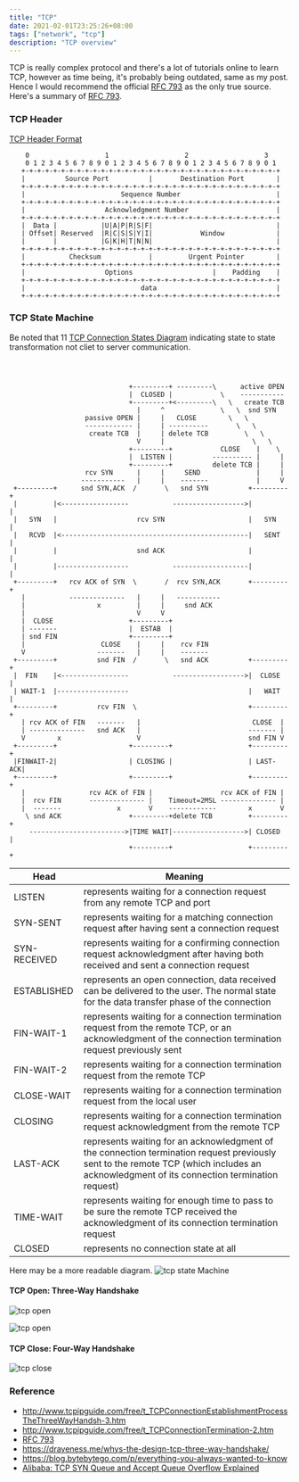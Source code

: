 ```yaml
---
title: "TCP"
date: 2021-02-01T23:25:26+08:00
tags: ["network", "tcp"]
description: "TCP overview"
---
```


TCP is really complex protocol and there's a lot of tutorials online to learn TCP, however as time being, it's probably being outdated, same as my post. Hence I would recommend the official [RFC 793](https://datatracker.ietf.org/doc/html/rfc793#autoid-16) as the only true source. Here's a summary of [RFC 793](https://datatracker.ietf.org/doc/html/rfc793#autoid-16).

### TCP Header
[TCP Header Format](https://datatracker.ietf.org/doc/html/rfc793#autoid-16)
```
    0                   1                   2                   3
    0 1 2 3 4 5 6 7 8 9 0 1 2 3 4 5 6 7 8 9 0 1 2 3 4 5 6 7 8 9 0 1
   +-+-+-+-+-+-+-+-+-+-+-+-+-+-+-+-+-+-+-+-+-+-+-+-+-+-+-+-+-+-+-+-+
   |          Source Port          |       Destination Port        |
   +-+-+-+-+-+-+-+-+-+-+-+-+-+-+-+-+-+-+-+-+-+-+-+-+-+-+-+-+-+-+-+-+
   |                        Sequence Number                        |
   +-+-+-+-+-+-+-+-+-+-+-+-+-+-+-+-+-+-+-+-+-+-+-+-+-+-+-+-+-+-+-+-+
   |                    Acknowledgment Number                      |
   +-+-+-+-+-+-+-+-+-+-+-+-+-+-+-+-+-+-+-+-+-+-+-+-+-+-+-+-+-+-+-+-+
   |  Data |           |U|A|P|R|S|F|                               |
   | Offset| Reserved  |R|C|S|S|Y|I|            Window             |
   |       |           |G|K|H|T|N|N|                               |
   +-+-+-+-+-+-+-+-+-+-+-+-+-+-+-+-+-+-+-+-+-+-+-+-+-+-+-+-+-+-+-+-+
   |           Checksum            |         Urgent Pointer        |
   +-+-+-+-+-+-+-+-+-+-+-+-+-+-+-+-+-+-+-+-+-+-+-+-+-+-+-+-+-+-+-+-+
   |                    Options                    |    Padding    |
   +-+-+-+-+-+-+-+-+-+-+-+-+-+-+-+-+-+-+-+-+-+-+-+-+-+-+-+-+-+-+-+-+
   |                             data                              |
   +-+-+-+-+-+-+-+-+-+-+-+-+-+-+-+-+-+-+-+-+-+-+-+-+-+-+-+-+-+-+-+-+
```

### TCP State Machine
Be noted that 11 [TCP Connection States Diagram](https://datatracker.ietf.org/doc/html/rfc793#autoid-17) indicating state to state transformation not cliet to server communication.

```



                              +---------+ ---------\      active OPEN
                              |  CLOSED |            \    -----------
                              +---------+<---------\   \   create TCB
                                |     ^              \   \  snd SYN
                   passive OPEN |     |   CLOSE        \   \
                   ------------ |     | ----------       \   \
                    create TCB  |     | delete TCB         \   \
                                V     |                      \   \
                              +---------+            CLOSE    |    \
                              |  LISTEN |          ---------- |     |
                              +---------+          delete TCB |     |
                   rcv SYN      |     |     SEND              |     |
                  -----------   |     |    -------            |     V
 +---------+      snd SYN,ACK  /       \   snd SYN          +---------+
 |         |<-----------------           ------------------>|         |
 |   SYN   |                    rcv SYN                     |   SYN   |
 |   RCVD  |<-----------------------------------------------|   SENT  |
 |         |                    snd ACK                     |         |
 |         |------------------           -------------------|         |
 +---------+   rcv ACK of SYN  \       /  rcv SYN,ACK       +---------+
   |           --------------   |     |   -----------
   |                  x         |     |     snd ACK
   |                            V     V
   |  CLOSE                   +---------+
   | -------                  |  ESTAB  |
   | snd FIN                  +---------+
   |                   CLOSE    |     |    rcv FIN
   V                  -------   |     |    -------
 +---------+          snd FIN  /       \   snd ACK          +---------+
 |  FIN    |<-----------------           ------------------>|  CLOSE  |
 | WAIT-1  |------------------                              |   WAIT  |
 +---------+          rcv FIN  \                            +---------+
   | rcv ACK of FIN   -------   |                            CLOSE  |
   | --------------   snd ACK   |                           ------- |
   V        x                   V                           snd FIN V
 +---------+                  +---------+                   +---------+
 |FINWAIT-2|                  | CLOSING |                   | LAST-ACK|
 +---------+                  +---------+                   +---------+
   |                rcv ACK of FIN |                 rcv ACK of FIN |
   |  rcv FIN       -------------- |    Timeout=2MSL -------------- |
   |  -------              x       V    ------------        x       V
    \ snd ACK                 +---------+delete TCB         +---------+
     ------------------------>|TIME WAIT|------------------>| CLOSED  |
                              +---------+                   +---------+
```

| Head | Meaning |
| ------------ | ------- |
| LISTEN       | represents waiting for a connection request from any remote TCP and port |
| SYN-SENT     | represents waiting for a matching connection request after having sent a connection request |
| SYN-RECEIVED | represents waiting for a confirming connection request acknowledgment after having both received and sent a connection request |
| ESTABLISHED  | represents an open connection, data received can be delivered to the user. The normal state for the data transfer phase of the connection |
| FIN-WAIT-1   | represents waiting for a connection termination request from the remote TCP, or an acknowledgment of the connection termination request previously sent |
| FIN-WAIT-2   | represents waiting for a connection termination request from the remote TCP |
| CLOSE-WAIT   | represents waiting for a connection termination request from the local user |
| CLOSING      | represents waiting for a connection termination request acknowledgment from the remote TCP |
| LAST-ACK     | represents waiting for an acknowledgment of the connection termination request previously sent to the remote TCP (which includes an acknowledgment of its connection termination request) |
| TIME-WAIT    | represents waiting for enough time to pass to be sure the remote TCP received the acknowledgment of its connection termination request |
| CLOSED       | represents no connection state at all |

Here may be a more readable diagram.
![tcp state Machine](/images/tcpfsm.png)

#### TCP Open: Three-Way Handshake
![tcp open](/images/tcp_open.svg)

![tcp open](/images/tcp_open_bytebytego.png)

#### TCP Close: Four-Way Handshake
![tcp close](/images/tcp_close_bytebytego.png)


### Reference
- http://www.tcpipguide.com/free/t_TCPConnectionEstablishmentProcessTheThreeWayHandsh-3.htm
- http://www.tcpipguide.com/free/t_TCPConnectionTermination-2.htm
- [RFC 793](https://datatracker.ietf.org/doc/html/rfc793#autoid-16)
- https://draveness.me/whys-the-design-tcp-three-way-handshake/
- https://blog.bytebytego.com/p/everything-you-always-wanted-to-know
- [Alibaba: TCP SYN Queue and Accept Queue Overflow Explained](https://www.alibabacloud.com/blog/tcp-syn-queue-and-accept-queue-overflow-explained_599203)
